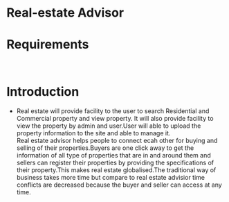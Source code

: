# Real-estate Advisor

# Requirements

<br>

# Introduction


- Real estate will provide facility to the user to search Residential and Commercial property and view property. It will also provide facility to view the property by admin and user.User will able to upload the property information to the site and able to manage it.<br>
Real estate advisor helps people to connect ecah other for buying and selling of their properties.Buyers are one click away to get the information of all type of properties that are in and around them and sellers can register their properties by providing the specifications of their property.This makes real estate globalised.The traditional way of business takes more time but compare to real estate advisior time conflicts are decreased because the buyer and seller can access at any time.<br>

